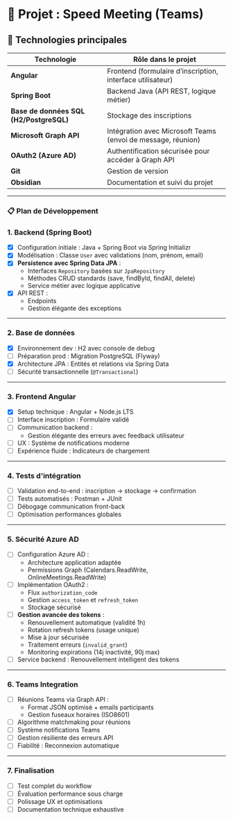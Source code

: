 # 📌 Projet : Speed Meeting (Teams)

## 🧰 Technologies principales

| Technologie                             | Rôle dans le projet                                          |
| --------------------------------------- | ------------------------------------------------------------ |
| **Angular**                             | Frontend (formulaire d’inscription, interface utilisateur)   |
| **Spring Boot**                         | Backend Java (API REST, logique métier)                      |
| **Base de données SQL (H2/PostgreSQL)** | Stockage des inscriptions                                    |
| **Microsoft Graph API**                 | Intégration avec Microsoft Teams (envoi de message, réunion) |
| **OAuth2 (Azure AD)**                   | Authentification sécurisée pour accéder à Graph API          |
| **Git**                                 | Gestion de version                                           |
| **Obsidian**                            | Documentation et suivi du projet                             |

---

### 📋 **Plan de Développement**

### 1. **Backend (Spring Boot)**

- [x] Configuration initiale : Java + Spring Boot via Spring Initializr
- [x] Modélisation : Classe `User` avec validations (nom, prénom, email)
- [x] **Persistence avec Spring Data JPA** :
    - Interfaces `Repository` basées sur `JpaRepository`
    - Méthodes CRUD standards (save, findById, findAll, delete)
    - Service métier avec logique applicative
- [x] API REST  :
    - Endpoints
    - Gestion élégante des exceptions

---

### 2. **Base de données**

- [x] Environnement dev : H2 avec console de debug
- [ ] Préparation prod : Migration PostgreSQL (Flyway)
- [x] Architecture JPA : Entités et relations via Spring Data
- [ ] Sécurité transactionnelle (`@Transactional`)

---

### 3. **Frontend Angular**

- [x] Setup technique : Angular + Node.js LTS
- [ ] Interface inscription : Formulaire validé
- [ ] Communication backend :
    - Gestion élégante des erreurs avec feedback utilisateur
- [ ] UX : Système de notifications moderne
- [ ] Expérience fluide : Indicateurs de chargement

---

### 4. **Tests d'intégration**

- [ ] Validation end-to-end : inscription → stockage → confirmation
- [ ] Tests automatisés : Postman + JUnit
- [ ] Débogage communication front-back
- [ ] Optimisation performances globales

---

### 5. **Sécurité Azure AD**

- [ ] Configuration Azure AD :
    - Architecture application adaptée
    - Permissions Graph (Calendars.ReadWrite, OnlineMeetings.ReadWrite)
- [ ] Implémentation OAuth2 :
    - Flux `authorization_code`
    - Gestion `access_token` et `refresh_token`
    - Stockage sécurisé
- [ ] **Gestion avancée des tokens** :
    - Renouvellement automatique (validité 1h)
    - Rotation refresh tokens (usage unique)
    - Mise à jour sécurisée
    - Traitement erreurs (`invalid_grant`)
    - Monitoring expirations (14j inactivité, 90j max)
- [ ] Service backend : Renouvellement intelligent des tokens

---

### 6. **Teams Integration**

- [ ] Réunions Teams via Graph API :
    - Format JSON optimisé + emails participants
    - Gestion fuseaux horaires (ISO8601)
- [ ] Algorithme matchmaking pour réunions
- [ ] Système notifications Teams
- [ ] Gestion résiliente des erreurs API
- [ ] Fiabilité : Reconnexion automatique

---

### 7. **Finalisation**

- [ ] Test complet du workflow
- [ ] Évaluation performance sous charge
- [ ] Polissage UX et optimisations
- [ ] Documentation technique exhaustive